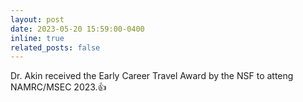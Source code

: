 ```yaml
---
layout: post
date: 2023-05-20 15:59:00-0400
inline: true
related_posts: false
---
```


Dr. Akin received the Early Career Travel Award by the NSF to atteng NAMRC/MSEC 2023.&#x1F44D;

